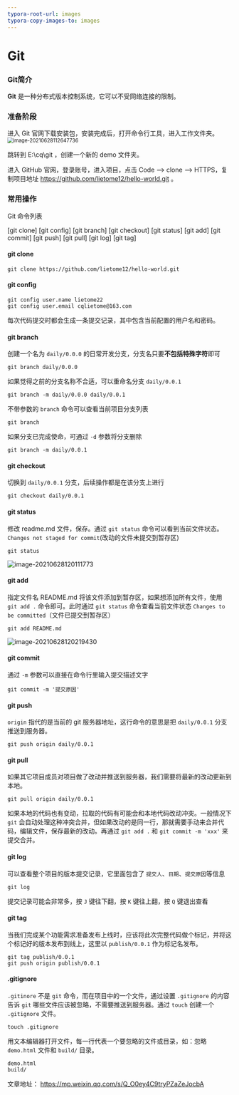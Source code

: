 ```yaml
---
typora-root-url: images
typora-copy-images-to: images
---
```


# Git
### Git简介

<b>Git</b> 是一种分布式版本控制系统，它可以不受网络连接的限制。

### 准备阶段

进入 Git 官网下载安装包，安装完成后，打开命令行工具，进入工作文件夹。<img src="../images/image-20210628112647736.png" alt="image-20210628112647736" style="zoom:80%;" />

跳转到 E:\cq\git ，创建一个新的 demo 文件夹。

进入 GitHub 官网，登录账号，进入项目，点击 Code --> clone --> HTTPS，复制项目地址 https://github.com/lietome12/hello-world.git 。

### 常用操作

Git 命令列表

[git clone] [git config] [git branch] [git checkout] [git status] [git add] [git commit] [git push] [git pull] [git log] [git tag]

#### git clone

<!--从 git 服务器拉取代码-->

```
git clone https://github.com/lietome12/hello-world.git
```

#### git config

<!--配置开发者用户名和邮箱-->

```
git config user.name lietome22
git config user.email cqlietome@163.com
```

每次代码提交时都会生成一条提交记录，其中包含当前配置的用户名和密码。

#### git branch

<!--创建、重命名、查看、删除项目分支，通过 git 做项目开发时，一般都是在开发分支中进行，开发完成后合并到主干。-->

创建一个名为 `daily/0.0.0` 的日常开发分支，分支名只要<b>不包括特殊字符</b>即可

```
git branch daily/0.0.0
```

如果觉得之前的分支名称不合适，可以重命名分支 `daily/0.0.1`

```
git branch -m daily/0.0.0 daily/0.0.1
```

不带参数的 `branch` 命令可以查看当前项目分支列表

```
git branch
```

如果分支已完成使命，可通过 `-d` 参数将分支删除

```
git branch -m daily/0.0.1
```

#### git checkout

<!--切换分支-->

切换到 `daily/0.0.1` 分支，后续操作都是在该分支上进行

```
git checkout daily/0.0.1
```

#### git status

<!--查看文件变更状态-->

修改 readme.md 文件，保存。通过 `git status` 命令可以看到当前文件状态。`Changes not staged for commit`(改动的文件未提交到暂存区)

```
git status
```

![image-20210628120111773](..\images\image-20210628120111773.png)

#### git add

<!--添加文件更改到暂存区-->

指定文件名 README.md 将该文件添加到暂存区，如果想添加所有文件，使用 `git add .` 命令即可。此时通过 `git status` 命令查看当前文件状态 `Changes to be committed`（文件已提交到暂存区）

```
git add README.md
```

![image-20210628120219430](..\images\image-20210628120219430.png)

#### git commit

<!--提交文件变动到版本库-->

通过 `-m` 参数可以直接在命令行里输入提交描述文字

```
git commit -m '提交原因'
```

#### git push

<!--将本地代码改动推送到服务器-->

`origin` 指代的是当前的 git 服务器地址，这行命令的意思是把 `daily/0.0.1` 分支推送到服务器。

```
git push origin daily/0.0.1
```

#### git pull

<!--将服务器上的最新代码拉取到本地-->

如果其它项目成员对项目做了改动并推送到服务器，我们需要将最新的改动更新到本地。

```
git pull origin daily/0.0.1
```

如果本地的代码也有变动，拉取的代码有可能会和本地代码改动冲突。一般情况下 `git` 会自动处理这种冲突合并，但如果改动的是同一行，那就需要手动来合并代码，编辑文件，保存最新的改动。再通过 `git add .` 和 `git commit -m 'xxx'` 来提交合并。

#### git log

<!--查看版本提交记录-->

可以查看整个项目的版本提交记录，它里面包含了 `提交人`、`日期`、`提交原因`等信息

```
git log
```

提交记录可能会非常多，按 `J` 键往下翻，按 `K` 键往上翻，按 `Q` 键退出查看

#### git tag

<!--为项目标记里程牌-->

当我们完成某个功能需求准备发布上线时，应该将此次完整代码做个标记，并将这个标记好的版本发布到线上，这里以 `publish/0.0.1` 作为标记名发布。

```
git tag publish/0.0.1
git push origin publish/0.0.1
```

#### .gitignore

<!--设置哪些内容不需要推送到服务器，这是一个配置文件-->

`.gitinore` 不是 `git` 命令，而在项目中的一个文件，通过设置 `.gitignore` 的内容告诉 `git` 哪些文件应该被忽略，不需要推送到服务器。通过 `touch` 创建一个 `.gitignore` 文件。

```
touch .gitignore
```

用文本编辑器打开文件，每一行代表一个要忽略的文件或目录，如：忽略 `demo.html` 文件和 `build/` 目录。

```
demo.html
build/
```

文章地址： https://mp.weixin.qq.com/s/Q_O0ey4C9tryPZaZeJocbA

